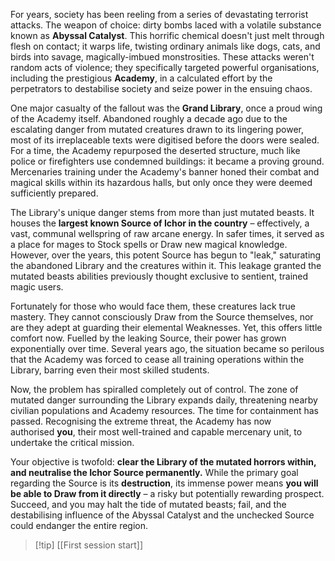 For years, society has been reeling from a series of devastating terrorist attacks. The weapon of choice: dirty bombs laced with a volatile substance known as **Abyssal Catalyst**. This horrific chemical doesn't just melt through flesh on contact; it warps life, twisting ordinary animals like dogs, cats, and birds into savage, magically-imbued monstrosities. These attacks weren't random acts of violence; they specifically targeted powerful organisations, including the prestigious **Academy**, in a calculated effort by the perpetrators to destabilise society and seize power in the ensuing chaos.

One major casualty of the fallout was the **Grand Library**, once a proud wing of the Academy itself. Abandoned roughly a decade ago due to the escalating danger from mutated creatures drawn to its lingering power, most of its irreplaceable texts were digitised before the doors were sealed. For a time, the Academy repurposed the deserted structure, much like police or firefighters use condemned buildings: it became a proving ground. Mercenaries training under the Academy's banner honed their combat and magical skills within its hazardous halls, but only once they were deemed sufficiently prepared.

The Library's unique danger stems from more than just mutated beasts. It houses the **largest known Source of Ichor in the country** – effectively, a vast, communal wellspring of raw arcane energy. In safer times, it served as a place for mages to Stock spells or Draw new magical knowledge. However, over the years, this potent Source has begun to "leak," saturating the abandoned Library and the creatures within it. This leakage granted the mutated beasts abilities previously thought exclusive to sentient, trained magic users.

Fortunately for those who would face them, these creatures lack true mastery. They cannot consciously Draw from the Source themselves, nor are they adept at guarding their elemental Weaknesses. Yet, this offers little comfort now. Fuelled by the leaking Source, their power has grown exponentially over time. Several years ago, the situation became so perilous that the Academy was forced to cease all training operations within the Library, barring even their most skilled students.

Now, the problem has spiralled completely out of control. The zone of mutated danger surrounding the Library expands daily, threatening nearby civilian populations and Academy resources. The time for containment has passed. Recognising the extreme threat, the Academy has now authorised **you**, their most well-trained and capable mercenary unit, to undertake the critical mission.

Your objective is twofold: **clear the Library of the mutated horrors within, and neutralise the Ichor Source permanently.** While the primary goal regarding the Source is its **destruction**, its immense power means **you will be able to Draw from it directly** – a risky but potentially rewarding prospect. Succeed, and you may halt the tide of mutated beasts; fail, and the destabilising influence of the Abyssal Catalyst and the unchecked Source could endanger the entire region.

>[!tip] [[First session start]]